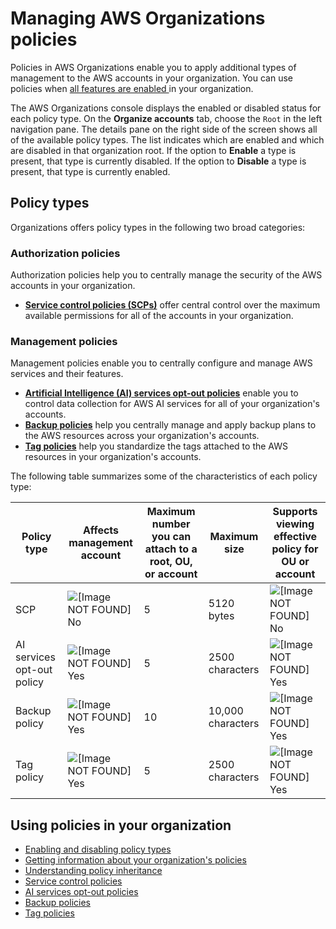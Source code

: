# Managing AWS Organizations policies<a name="orgs_manage_policies"></a>

Policies in AWS Organizations enable you to apply additional types of management to the AWS accounts in your organization\. You can use policies when [all features are enabled ](orgs_manage_org_support-all-features.md) in your organization\.

The AWS Organizations console displays the enabled or disabled status for each policy type\. On the **Organize accounts** tab, choose the `Root` in the left navigation pane\. The details pane on the right side of the screen shows all of the available policy types\. The list indicates which are enabled and which are disabled in that organization root\. If the option to **Enable** a type is present, that type is currently disabled\. If the option to **Disable** a type is present, that type is currently enabled\.

## Policy types<a name="orgs-policy-types"></a>

Organizations offers policy types in the following two broad categories:

### Authorization policies<a name="orgs-policy-types-list-authorization"></a>

Authorization policies help you to centrally manage the security of the AWS accounts in your organization\.
+ **[Service control policies \(SCPs\)](orgs_manage_policies_scps.md)** offer central control over the maximum available permissions for all of the accounts in your organization\. 

### Management policies<a name="orgs-policy-types-list-management"></a>

Management policies enable you to centrally configure and manage AWS services and their features\.
+ **[Artificial Intelligence \(AI\) services opt\-out policies](orgs_manage_policies_ai-opt-out.md)** enable you to control data collection for AWS AI services for all of your organization's accounts\.
+ **[Backup policies](orgs_manage_policies_backup.md)** help you centrally manage and apply backup plans to the AWS resources across your organization's accounts\.
+ **[Tag policies](orgs_manage_policies_tag-policies.md)** help you standardize the tags attached to the AWS resources in your organization's accounts\. 

The following table summarizes some of the characteristics of each policy type:


| Policy type | Affects management account | Maximum number you can attach to a root, OU, or account | Maximum size | Supports viewing effective policy for OU or account | 
| --- | --- | --- | --- | --- | 
| SCP | ![\[Image NOT FOUND\]](http://docs.aws.amazon.com/organizations/latest/userguide/images/icon-no.png) No | 5 | 5120 bytes | ![\[Image NOT FOUND\]](http://docs.aws.amazon.com/organizations/latest/userguide/images/icon-no.png) No | 
| AI services opt\-out policy | ![\[Image NOT FOUND\]](http://docs.aws.amazon.com/organizations/latest/userguide/images/icon-yes.png) Yes | 5 | 2500 characters | ![\[Image NOT FOUND\]](http://docs.aws.amazon.com/organizations/latest/userguide/images/icon-yes.png) Yes | 
| Backup policy | ![\[Image NOT FOUND\]](http://docs.aws.amazon.com/organizations/latest/userguide/images/icon-yes.png) Yes | 10 | 10,000 characters | ![\[Image NOT FOUND\]](http://docs.aws.amazon.com/organizations/latest/userguide/images/icon-yes.png) Yes | 
| Tag policy | ![\[Image NOT FOUND\]](http://docs.aws.amazon.com/organizations/latest/userguide/images/icon-yes.png) Yes | 5 | 2500 characters | ![\[Image NOT FOUND\]](http://docs.aws.amazon.com/organizations/latest/userguide/images/icon-yes.png) Yes | 

## Using policies in your organization<a name="orgs-policy-using"></a>
+ [Enabling and disabling policy types](orgs_manage_policies_enable-disable.md)
+ [Getting information about your organization's policies](orgs_manage_policies_info-operations.md)
+ [Understanding policy inheritance](orgs_manage_policies_inheritance.md)
+ [Service control policies](orgs_manage_policies_scps.md)
+ [AI services opt\-out policies](orgs_manage_policies_ai-opt-out.md)
+ [Backup policies](orgs_manage_policies_backup.md)
+ [Tag policies](orgs_manage_policies_tag-policies.md)